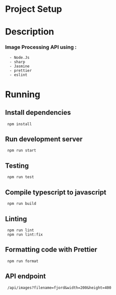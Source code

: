 # Project Setup

# Description

<h3> Image Processing API using : </h3>

      - Node.Js
      - sharp
      - Jasmine
      - prettier
      - eslint

# Running

<h2> Install dependencies </h2>

     npm install

<h2> Run development server </h2>

     npm run start

<h2> Testing  </h2>

     npm run test

<h2> Compile typescript to javascript </h2>

     npm run build

<h2> Linting </h2>

     npm run lint
     npm run lint:fix

<h2> Formatting code with Prettier </h2>

     npm run format

<h2> API endpoint </h2>

     /api/images?filename=fjord&width=200&height=400
